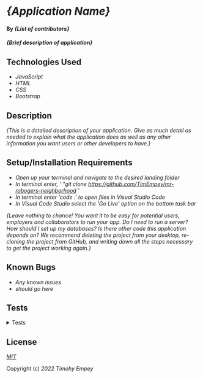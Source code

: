 # _{Application Name}_

#### By _**{List of contributors}**_

#### _{Brief description of application}_

## Technologies Used

* _JavaScript_
* _HTML_
* _CSS_
* _Bootstrap_

## Description

_{This is a detailed description of your application. Give as much detail as needed to explain what the application does as well as any other information you want users or other developers to have.}_

## Setup/Installation Requirements

* _Open up your terminal and navigate to the desired landing folder_
* _In terminal enter, ' "git clone https://github.com/TimEmpey/mr-robogers-neighborhood '_
* _In terminal enter 'code .' to open files in Visual Studio Code_
* _In Visual Code Studio select the 'Go Live' option on the bottom task bar_

_{Leave nothing to chance! You want it to be easy for potential users, employers and collaborators to run your app. Do I need to run a server? How should I set up my databases? Is there other code this application depends on? We recommend deleting the project from your desktop, re-cloning the project from GitHub, and writing down all the steps necessary to get the project working again.}_

## Known Bugs

* _Any known issues_
* _should go here_

## Tests
<details>
  <summary>Tests</summary>
  Describe: diceRoll(); 
    <br>
    Test 1: Should result in random number from 1-6 
    <br>
    Code: 
    <br>
    diceRoll(1,7); 
    <br>
    Expected Output: 1 || 2 || 3 || 4 || 5 || 6 
    <br><br>

  Describe: Player(); <br>
    Test 1: Should result in random number from 1-6 for Player. 
    <br>
    Code: 
    <br>
    Player.diceRoll(); 
    <br>
    Expected Output: 1 || 2 || 3 || 4 || 5 || 6 
    <br>

  Describe: totalRoll(); <br>
    Test 1: Should create an empty array. 
    <br>
    Code: 
    <br>
    totalRoll(); 
    <br>
    Expected Output: [] 
    <br>

    Test 2: Should populate rollArray; with inputted numbers 
    <br>
    Code: 
    <br>
    totalRoll(1, 2, 3, 4);
    <br>
    Expected Output: [1,2,3,4]
    <br>

</details>

## License

_[MIT](https://en.wikipedia.org/wiki/MIT_License)_

Copyright (c) _2022_ _Timohy Empey_

